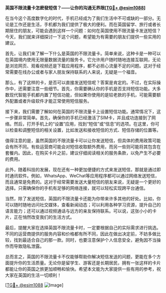 **英国不限流量卡怎麽發短信？——让你的沟通无界限[[TG💪+ @esim1088](https://t.me/s/esim1088)]**

在当今这个高度数字化的时代，手机已经成为了我们生活中不可或缺的一部分。无论是工作还是生活，手机都为我们提供了极大的便利。而在英国留学、旅行或者长期居住的朋友，可能会遇到这样一个问题：如何在英国使用不限流量卡发送短信？今天，我们就来详细探讨一下这个问题，希望能为有需要的朋友们提供一些实用的建议。

首先，让我们来了解一下什么是英国的不限流量卡。简单来说，这种卡是一种可以在英国境内使用无限量数据流量的服务卡。它允许用户随时随地连接互联网，无论是浏览网页、观看视频还是下载应用程序，都不必担心流量不足的问题。这对于经常需要在线办公或者与家人朋友保持联系的人来说，无疑是一个福音。

那么，有了这样的卡，是否可以直接发送短信呢？答案是肯定的。不过，在实际操作中，还需要注意一些细节。首先，你需要确认你的手机是否支持短信功能。大多数现代智能手机都内置了短信功能，但如果你使用的是较老款的手机，可能需要额外配置或者升级软件才能正常使用短信服务。

接下来，我们需要了解如何在英国的不限流量卡上设置短信功能。通常情况下，这一步骤非常简单。首先，确保你的手机已经激活了SIM卡，并且成功连接到了网络。然后，打开手机上的“设置”应用，找到“短信”或“信息”的选项。在这里，你可以检查和调整短信的相关设置，比如发送和接收短信的方式、短信存储的位置等。

值得注意的是，虽然英国的不限流量卡可以让你发送短信，但具体的费用政策可能会有所不同。有些运营商可能会对短信收取额外费用，而另一些则可能将其包含在套餐内。因此，在购买卡片之前，建议仔细阅读相关的服务条款，以免产生不必要的费用。

此外，随着科技的发展，现在还有一种更加便捷的方式来发送短信，那就是通过即时通讯软件。例如，WhatsApp、WeChat等应用程序都可以通过网络发送短信，而且通常是免费的。这对于经常需要发送大量短信的朋友来说，无疑是一个更好的选择。只需确保你的手机有足够的网络连接，就可以轻松实现跨平台通信。

当然，除了发送短信，英国的不限流量卡还能为你带来许多其他的好处。比如，你可以随时随地访问社交媒体，查看新闻动态；可以利用各种学习资源，提升自己的语言能力；还可以通过视频通话与远方的亲友保持联系。可以说，这张小小的卡片，正在悄然改变我们的生活方式。

最后，提醒大家在选择英国不限流量卡时，一定要根据自己的实际需求进行挑选。不同的运营商提供的服务内容和价格都有所不同，因此在做出决定前，不妨多做比较，找到最适合自己的那一款。同时，也要注意保护个人信息安全，避免因不当操作而导致隐私泄露。

总而言之，英国的不限流量卡不仅能够帮助你解决短信发送的问题，更能在多个方面提升你的生活质量。无论你是留学生、游客还是长期居民，拥有一张这样的卡片都能让你的英国之旅更加顺畅和愉快。希望本文能为大家提供一些有用的参考，祝大家在英国的生活一切顺利！

[[TG💪+ @esim1088](https://t.me/s/esim1088) ![Image](https://i.postimg.cc/4NQfJmqS/Snipaste-2025-05-13-00-14-12.png)]